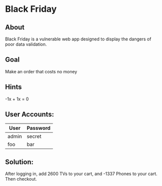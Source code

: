 # Black Friday


## About

Black Friday is a vulnerable web app designed to display the dangers of poor data validation.


## Goal

Make an order that costs no money


## Hints

-1x + 1x = 0


## User Accounts:

| User  | Password|
|-------|---------|
|admin  | secret  |
|foo    | bar     |


## Solution:

After logging in, add 2600 TVs to your cart, and -1337 Phones to your cart. Then checkout.
